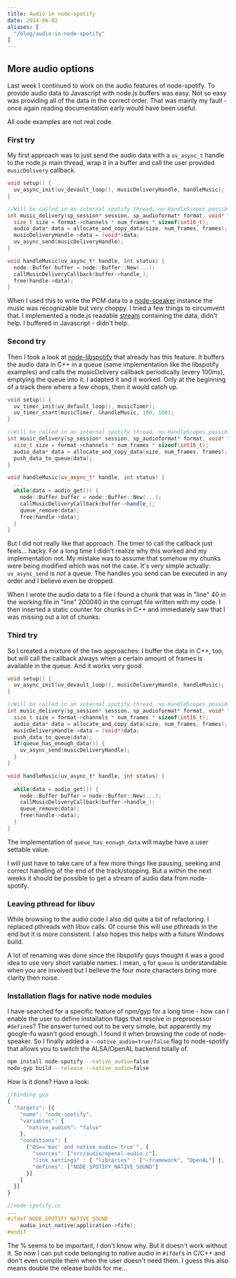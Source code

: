 ```yaml
---
title: Audio in node-spotify
date: 2014-06-02
aliases: [
  "/blog/audio-in-node-spotify"
]
---
```


## More audio options
Last week I continued to work on the audio features of node-spotify. To provide audio data to Javascript with node.js buffers was easy. Not so easy was providing all of the data in the correct order. That was mainly my fault - once again reading documentation early would have been useful.

All code examples are not real code.

### First try
My first approach was to just send the audio data with a `uv_async_t` handle to the node.js main thread, wrap it in a buffer and call the user provided `musicDelivery` callback.

```c
void setup() {
  uv_async_init(uv_devault_loop(), musicDeliveryHandle, handleMusic);
}

//Will be called in an internal spotify thread, no HandleScopes possible
int music_delivery(sp_session* session, sp_audioformat* format, void* frames, int num_frames) {
  size_t size = format->channels * num_frames * sizeof(int16_t);
  audio_data* data = allocate_and_copy_data(size, num_frames, frames);
  musicDeliveryHandle->data = (void*)data;
  uv_async_send(musicDeliveryHandle);
}

void handleMusic(uv_async_t* handle, int status) {
  node::Buffer buffer = node::Buffer::New(...);
  callMusicDeliveryCallback(buffer->handle_);
  free(handle->data);
}
```

When I used this to write the PCM data to a [node-speaker](https://github.com/TooTallNate/node-speaker) instance the music was recognizable but very choppy. I tried a few things to circumvent that. I implemented a node.js readable [stream](http://nodejs.org/api/stream.html) containing the data, didn't help. I buffered in Javascript - didn't help.

### Second try
Then I took a look at [node-libspotify](https://github.com/Floby/node-libspotify) that already has this feature. It buffers the audio data in C++ in a queue (same implementation like the libspotify examples) and calls the musicDelivery callback periodically (every 100ms), emptying the queue into it. I adapted it and it worked. Only at the beginning of a track there where a few chops, then it would catch up.

```c++
void setup() {
  uv_timer_init(uv_default_loop(), musicTimer);
  uv_timer_start(musicTimer, &handleMusic, 100, 100);
}

//Will be called in an internal spotify thread, no HandleScopes possible
int music_delivery(sp_session* session, sp_audioformat* format, void* frames, int num_frames) {
  size_t size = format->channels * num_frames * sizeof(int16_t);
  audio_data* data = allocate_and_copy_data(size, num_frames, frames);
  push_data_to_queue(data);
}

void handleMusic(uv_async_t* handle, int status) {
  ...
  while(data = audio_get()) {
    node::Buffer buffer = node::Buffer::New(...);
    callMusicDeliveryCallback(buffer->handle_);
    queue_remove(data);
    free(handle->data);
  }
}
```

But I did not really like that approach. The timer to call the callback just feels... hacky. For a long time I didn't realize why this worked and my implementation not. My mistake was to assume that somehow my chunks were being modified which was not the case. It's very simple actually: `uv_async_send` is *not* a queue. The handles you send can be executed in any order and I believe even be dropped.

When I wrote the audio data to a file I found a chunk that was in \"line\" 40 in the working file in \"line\" 200040 in the corrupt file written with my code. I then inserted a static counter for chunks in C++ and immediately saw that I was missing out a lot of chunks.

### Third try
So I created a mixture of the two approaches: I buffer the data in C++, too, but will call the callback always when a certain amount of frames is available in the queue. And it works very good.

```c
void setup() {
  uv_async_init(uv_devault_loop(), musicDeliveryHandle, handleMusic);
}

//Will be called in an internal spotify thread, no HandleScopes possible
int music_delivery(sp_session* session, sp_audioformat* format, void* frames, int num_frames) {
  size_t size = format->channels * num_frames * sizeof(int16_t);
  audio_data* data = allocate_and_copy_data(size, num_frames, frames);
  musicDeliveryHandle->data = (void*)data;
  push_data_to_queue(data);
  if(queue_has_enough_data()) {
    uv_async_send(musicDeliveryHandle);
  }
}

void handleMusic(uv_async_t* handle, int status) {
  ...
  while(data = audio_get()) {
    node::Buffer buffer = node::Buffer::New(...);
    callMusicDeliveryCallback(buffer->handle_);
    queue_remove(data);
    free(handle->data);
  }
}
```

The implementation of `queue_has_enough_data` will maybe have a user settable value.

I will just have to take care of a few more things like pausing, seeking and correct handling of the end of the track/stopping. But a within the next weeks it should be possible to get a stream of audio data from node-spotify.

### Leaving pthread for libuv
While browsing to the audio code I also did quite a bit of refactoring. I replaced pthreads with libuv calls. Of course this will use pthreads in the end but it is more consistent. I also hopes this helps with a future Windows build.

A lot of renaming was done since the libspotify guys thought it was a good idea to use very short variable names. I mean, `q` for `queue` is understandable when you are involved but I believe the four more characters bring more clarity then noise.

### Installation flags for native node modules
I have searched for a specific feature of npm/gyp for a long time - how can I enable the user to define installation flags that resolve in preprocessor `#define`s? The answer turned out to be very simple, but apparently my google-fu wasn't good enough. I found it when browsing the code of node-speaker. So I finally added a `--native_audio=true/false` flag to node-spotify that allows you to switch the ALSA/OpenAL backend totally of.

```bash
npm install node-spotify --native_audio=false
node-gyp build --release --native_audio=false
```

How is it done? Have a look:

```javascript
//binding.gyp
{
  "targets": [{
    "name": "node-spotify",
    "variables": {
      "native_audio%": "false"
    },
    "conditions": [
      ["OS=='mac' and native_audio='true'", {
        "sources": ["src/audio/openal-audio.c"],
        "link_settings" : { "libraries" : ["-framework", "OpenAL"] },
        "defines": ["NODE_SPOTIFY_NATIVE_SOUND"]
      }]
    ]
  }]
}
```

```c
//node-spotify.cc
...
#ifdef NODE_SPOTIFY_NATIVE_SOUND
    audio_init_native(application->fifo);
#endif
```

The % seems to be important, I don't know why. But it doesn't work without it. So now I can put code belonging to native audio in `#ifdef`s in C/C++ and don't even compile them when the user doesn't need them. I guess this also means double the release builds for me...

